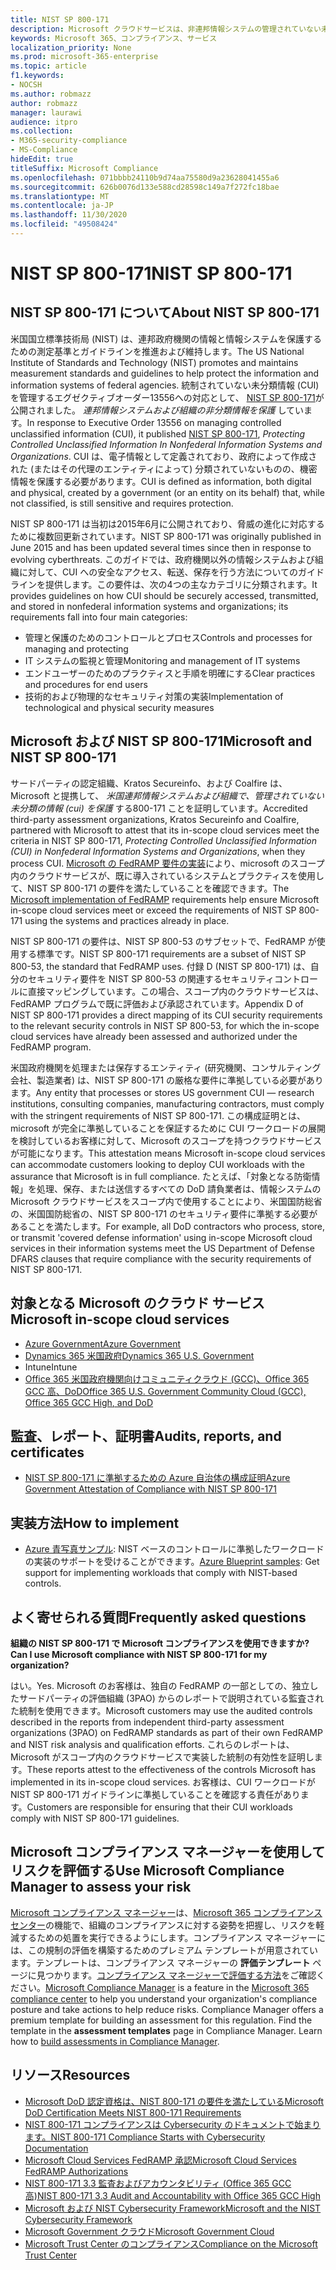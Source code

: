 ```yaml
---
title: NIST SP 800-171
description: Microsoft クラウドサービスは、非連邦情報システムの管理されていない未分類情報 (CUI) を保護するために、NIST SP 800-171 ガイドラインに準拠しています。
keywords: Microsoft 365、コンプライアンス、サービス
localization_priority: None
ms.prod: microsoft-365-enterprise
ms.topic: article
f1.keywords:
- NOCSH
ms.author: robmazz
author: robmazz
manager: laurawi
audience: itpro
ms.collection:
- M365-security-compliance
- MS-Compliance
hideEdit: true
titleSuffix: Microsoft Compliance
ms.openlocfilehash: 071bbbb24110b9d74aa75580d9a23628041455a6
ms.sourcegitcommit: 626b0076d133e588cd28598c149a7f272fc18bae
ms.translationtype: MT
ms.contentlocale: ja-JP
ms.lasthandoff: 11/30/2020
ms.locfileid: "49508424"
---
```

# <a name="nist-sp-800-171"></a><span data-ttu-id="b2b4a-104">NIST SP 800-171</span><span class="sxs-lookup"><span data-stu-id="b2b4a-104">NIST SP 800-171</span></span>

## <a name="about-nist-sp-800-171"></a><span data-ttu-id="b2b4a-105">NIST SP 800-171 について</span><span class="sxs-lookup"><span data-stu-id="b2b4a-105">About NIST SP 800-171</span></span>

<span data-ttu-id="b2b4a-106">米国国立標準技術局 (NIST) は、連邦政府機関の情報と情報システムを保護するための測定基準とガイドラインを推進および維持します。</span><span class="sxs-lookup"><span data-stu-id="b2b4a-106">The US National Institute of Standards and Technology (NIST) promotes and maintains measurement standards and guidelines to help protect the information and information systems of federal agencies.</span></span> <span data-ttu-id="b2b4a-107">統制されていない未分類情報 (CUI) を管理するエグゼクティブオーダー13556への対応として、 [NIST SP 800-171](https://csrc.nist.gov/publications/detail/sp/800-171/rev-1/final)が公開されました。 *連邦情報システムおよび組織の非分類情報を保護* しています。</span><span class="sxs-lookup"><span data-stu-id="b2b4a-107">In response to Executive Order 13556 on managing controlled unclassified information (CUI), it published [NIST SP 800-171](https://csrc.nist.gov/publications/detail/sp/800-171/rev-1/final), *Protecting Controlled Unclassified Information In Nonfederal Information Systems and Organizations*.</span></span> <span data-ttu-id="b2b4a-108">CUI は、電子情報として定義されており、政府によって作成された (またはその代理のエンティティによって) 分類されていないものの、機密情報を保護する必要があります。</span><span class="sxs-lookup"><span data-stu-id="b2b4a-108">CUI is defined as information, both digital and physical, created by a government (or an entity on its behalf) that, while not classified, is still sensitive and requires protection.</span></span>

<span data-ttu-id="b2b4a-109">NIST SP 800-171 は当初は2015年6月に公開されており、脅威の進化に対応するために複数回更新されています。</span><span class="sxs-lookup"><span data-stu-id="b2b4a-109">NIST SP 800-171 was originally published in June 2015 and has been updated several times since then in response to evolving cyberthreats.</span></span> <span data-ttu-id="b2b4a-110">このガイドでは、政府機関以外の情報システムおよび組織に対して、CUI への安全なアクセス、転送、保存を行う方法についてのガイドラインを提供します。この要件は、次の4つの主なカテゴリに分類されます。</span><span class="sxs-lookup"><span data-stu-id="b2b4a-110">It provides guidelines on how CUI should be securely accessed, transmitted, and stored in nonfederal information systems and organizations; its requirements fall into four main categories:</span></span>

- <span data-ttu-id="b2b4a-111">管理と保護のためのコントロールとプロセス</span><span class="sxs-lookup"><span data-stu-id="b2b4a-111">Controls and processes for managing and protecting</span></span>
- <span data-ttu-id="b2b4a-112">IT システムの監視と管理</span><span class="sxs-lookup"><span data-stu-id="b2b4a-112">Monitoring and management of IT systems</span></span>
- <span data-ttu-id="b2b4a-113">エンドユーザーのためのプラクティスと手順を明確にする</span><span class="sxs-lookup"><span data-stu-id="b2b4a-113">Clear practices and procedures for end users</span></span>
- <span data-ttu-id="b2b4a-114">技術的および物理的なセキュリティ対策の実装</span><span class="sxs-lookup"><span data-stu-id="b2b4a-114">Implementation of technological and physical security measures</span></span>

## <a name="microsoft-and-nist-sp-800-171"></a><span data-ttu-id="b2b4a-115">Microsoft および NIST SP 800-171</span><span class="sxs-lookup"><span data-stu-id="b2b4a-115">Microsoft and NIST SP 800-171</span></span>

<span data-ttu-id="b2b4a-116">サードパーティの認定組織、Kratos Secureinfo、および Coalfire は、Microsoft と提携して、 *米国連邦情報システムおよび組織で、管理されていない未分類の情報 (cui) を保護* する800-171 ことを証明しています。</span><span class="sxs-lookup"><span data-stu-id="b2b4a-116">Accredited third-party assessment organizations, Kratos Secureinfo and Coalfire, partnered with Microsoft to attest that its in-scope cloud services meet the criteria in NIST SP 800-171, *Protecting Controlled Unclassified Information (CUI) in Nonfederal Information Systems and Organizations*, when they process CUI.</span></span> <span data-ttu-id="b2b4a-117">[Microsoft の FedRAMP 要件の実装](offering-fedramp.md)により、microsoft のスコープ内のクラウドサービスが、既に導入されているシステムとプラクティスを使用して、NIST SP 800-171 の要件を満たしていることを確認できます。</span><span class="sxs-lookup"><span data-stu-id="b2b4a-117">The [Microsoft implementation of FedRAMP](offering-fedramp.md) requirements help ensure Microsoft in-scope cloud services meet or exceed the requirements of NIST SP 800-171 using the systems and practices already in place.</span></span>

<span data-ttu-id="b2b4a-118">NIST SP 800-171 の要件は、NIST SP 800-53 のサブセットで、FedRAMP が使用する標準です。</span><span class="sxs-lookup"><span data-stu-id="b2b4a-118">NIST SP 800-171 requirements are a subset of NIST SP 800-53, the standard that FedRAMP uses.</span></span> <span data-ttu-id="b2b4a-119">付録 D (NIST SP 800-171) は、自分のセキュリティ要件を NIST SP 800-53 の関連するセキュリティコントロールに直接マッピングしています。この場合、スコープ内のクラウドサービスは、FedRAMP プログラムで既に評価および承認されています。</span><span class="sxs-lookup"><span data-stu-id="b2b4a-119">Appendix D of NIST SP 800-171 provides a direct mapping of its CUI security requirements to the relevant security controls in NIST SP 800-53, for which the in-scope cloud services have already been assessed and authorized under the FedRAMP program.</span></span>

<span data-ttu-id="b2b4a-120">米国政府機関を処理または保存するエンティティ (研究機関、コンサルティング会社、製造業者) は、NIST SP 800-171 の厳格な要件に準拠している必要があります。</span><span class="sxs-lookup"><span data-stu-id="b2b4a-120">Any entity that processes or stores US government CUI — research institutions, consulting companies, manufacturing contractors, must comply with the stringent requirements of NIST SP 800-171.</span></span> <span data-ttu-id="b2b4a-121">この構成証明とは、microsoft が完全に準拠していることを保証するために CUI ワークロードの展開を検討しているお客様に対して、Microsoft のスコープを持つクラウドサービスが可能になります。</span><span class="sxs-lookup"><span data-stu-id="b2b4a-121">This attestation means Microsoft in-scope cloud services can accommodate customers looking to deploy CUI workloads with the assurance that Microsoft is in full compliance.</span></span> <span data-ttu-id="b2b4a-122">たとえば、「対象となる防衛情報」を処理、保存、または送信するすべての DoD 請負業者は、情報システムの Microsoft クラウドサービスをスコープ内で使用することにより、米国国防総省の、米国国防総省の、NIST SP 800-171 のセキュリティ要件に準拠する必要があることを満たします。</span><span class="sxs-lookup"><span data-stu-id="b2b4a-122">For example, all DoD contractors who process, store, or transmit 'covered defense information' using in-scope Microsoft cloud services in their information systems meet the US Department of Defense DFARS clauses that require compliance with the security requirements of NIST SP 800-171.</span></span>

## <a name="microsoft-in-scope-cloud-services"></a><span data-ttu-id="b2b4a-123">対象となる Microsoft のクラウド サービス</span><span class="sxs-lookup"><span data-stu-id="b2b4a-123">Microsoft in-scope cloud services</span></span>

- [<span data-ttu-id="b2b4a-124">Azure Government</span><span class="sxs-lookup"><span data-stu-id="b2b4a-124">Azure Government</span></span>](https://aka.ms/AzureCompliance)
- [<span data-ttu-id="b2b4a-125">Dynamics 365 米国政府</span><span class="sxs-lookup"><span data-stu-id="b2b4a-125">Dynamics 365 U.S. Government</span></span>](https://aka.ms/d365-compliance-list)
- <span data-ttu-id="b2b4a-126">Intune</span><span class="sxs-lookup"><span data-stu-id="b2b4a-126">Intune</span></span>
- [<span data-ttu-id="b2b4a-127">Office 365 米国政府機関向けコミュニティクラウド (GCC)、Office 365 GCC 高、DoD</span><span class="sxs-lookup"><span data-stu-id="b2b4a-127">Office 365 U.S. Government Community Cloud (GCC), Office 365 GCC High, and DoD</span></span>](https://aka.ms/o365-compliance-framework)

## <a name="audits-reports-and-certificates"></a><span data-ttu-id="b2b4a-128">監査、レポート、証明書</span><span class="sxs-lookup"><span data-stu-id="b2b4a-128">Audits, reports, and certificates</span></span>

- [<span data-ttu-id="b2b4a-129">NIST SP 800-171 に準拠するための Azure 自治体の構成証明</span><span class="sxs-lookup"><span data-stu-id="b2b4a-129">Azure Government Attestation of Compliance with NIST SP 800-171</span></span>](https://aka.ms/Azure-NIST-800-171)

## <a name="how-to-implement"></a><span data-ttu-id="b2b4a-130">実装方法</span><span class="sxs-lookup"><span data-stu-id="b2b4a-130">How to implement</span></span>

- <span data-ttu-id="b2b4a-131">[Azure 青写真サンプル](https://docs.microsoft.com/azure/governance/blueprints/samples/): NIST ベースのコントロールに準拠したワークロードの実装のサポートを受けることができます。</span><span class="sxs-lookup"><span data-stu-id="b2b4a-131">[Azure Blueprint samples](https://docs.microsoft.com/azure/governance/blueprints/samples/): Get support for implementing workloads that comply with NIST-based controls.</span></span>

## <a name="frequently-asked-questions"></a><span data-ttu-id="b2b4a-132">よく寄せられる質問</span><span class="sxs-lookup"><span data-stu-id="b2b4a-132">Frequently asked questions</span></span>

<span data-ttu-id="b2b4a-133">**組織の NIST SP 800-171 で Microsoft コンプライアンスを使用できますか?**</span><span class="sxs-lookup"><span data-stu-id="b2b4a-133">**Can I use Microsoft compliance with NIST SP 800-171 for my organization?**</span></span>

<span data-ttu-id="b2b4a-134">はい。</span><span class="sxs-lookup"><span data-stu-id="b2b4a-134">Yes.</span></span> <span data-ttu-id="b2b4a-135">Microsoft のお客様は、独自の FedRAMP の一部としての、独立したサードパーティの評価組織 (3PAO) からのレポートで説明されている監査された統制を使用できます。</span><span class="sxs-lookup"><span data-stu-id="b2b4a-135">Microsoft customers may use the audited controls described in the reports from independent third-party assessment organizations (3PAO) on FedRAMP standards as part of their own FedRAMP and NIST risk analysis and qualification efforts.</span></span> <span data-ttu-id="b2b4a-136">これらのレポートは、Microsoft がスコープ内のクラウドサービスで実装した統制の有効性を証明します。</span><span class="sxs-lookup"><span data-stu-id="b2b4a-136">These reports attest to the effectiveness of the controls Microsoft has implemented in its in-scope cloud services.</span></span> <span data-ttu-id="b2b4a-137">お客様は、CUI ワークロードが NIST SP 800-171 ガイドラインに準拠していることを確認する責任があります。</span><span class="sxs-lookup"><span data-stu-id="b2b4a-137">Customers are responsible for ensuring that their CUI workloads comply with NIST SP 800-171 guidelines.</span></span>

## <a name="use-microsoft-compliance-manager-to-assess-your-risk"></a><span data-ttu-id="b2b4a-138">Microsoft コンプライアンス マネージャーを使用してリスクを評価する</span><span class="sxs-lookup"><span data-stu-id="b2b4a-138">Use Microsoft Compliance Manager to assess your risk</span></span>

<span data-ttu-id="b2b4a-p107">[Microsoft コンプライアンス マネージャー](https://docs.microsoft.com/microsoft-365/compliance/compliance-manager)は、[Microsoft 365 コンプライアンス センター](https://docs.microsoft.com/microsoft-365/compliance/microsoft-365-compliance-center)の機能で、組織のコンプライアンスに対する姿勢を把握し、リスクを軽減するための処置を実行できるようにします。コンプライアンス マネージャーには、この規制の評価を構築するためのプレミアム テンプレートが用意されています。テンプレートは、コンプライアンス マネージャーの **評価テンプレート** ページに見つかります。[コンプライアンス マネージャーで評価する方法](https://docs.microsoft.com/microsoft-365/compliance/compliance-manager-assessments)をご確認ください。</span><span class="sxs-lookup"><span data-stu-id="b2b4a-p107">[Microsoft Compliance Manager](https://docs.microsoft.com/microsoft-365/compliance/compliance-manager) is a feature in the [Microsoft 365 compliance center](https://docs.microsoft.com/microsoft-365/compliance/microsoft-365-compliance-center) to help you understand your organization's compliance posture and take actions to help reduce risks. Compliance Manager offers a premium template for building an assessment for this regulation. Find the template in the **assessment templates** page in Compliance Manager. Learn how to [build assessments in Compliance Manager](https://docs.microsoft.com/microsoft-365/compliance/compliance-manager-assessments).</span></span>

## <a name="resources"></a><span data-ttu-id="b2b4a-143">リソース</span><span class="sxs-lookup"><span data-stu-id="b2b4a-143">Resources</span></span>

- [<span data-ttu-id="b2b4a-144">Microsoft DoD 認定資格は、NIST 800-171 の要件を満たしている</span><span class="sxs-lookup"><span data-stu-id="b2b4a-144">Microsoft DoD Certification Meets NIST 800-171 Requirements</span></span>](offering-DoD-DISA-L2-L4-L5.md)
- [<span data-ttu-id="b2b4a-145">NIST 800-171 コンプライアンスは Cybersecurity のドキュメントで始まります。</span><span class="sxs-lookup"><span data-stu-id="b2b4a-145">NIST 800-171 Compliance Starts with Cybersecurity Documentation</span></span>](https://www.nist800171.com/)
- [<span data-ttu-id="b2b4a-146">Microsoft Cloud Services FedRAMP 承認</span><span class="sxs-lookup"><span data-stu-id="b2b4a-146">Microsoft Cloud Services FedRAMP Authorizations</span></span>](https://marketplace.fedramp.gov/index.html?status=Compliant&sort=productName#/products)
- [<span data-ttu-id="b2b4a-147">NIST 800-171 3.3 監査およびアカウンタビリティ (Office 365 GCC 高)</span><span class="sxs-lookup"><span data-stu-id="b2b4a-147">NIST 800-171 3.3 Audit and Accountability with Office 365 GCC High</span></span>](https://info.summit7systems.com/blog/nist-3.3-audit-and-accountability-with-office-365)
- [<span data-ttu-id="b2b4a-148">Microsoft および NIST Cybersecurity Framework</span><span class="sxs-lookup"><span data-stu-id="b2b4a-148">Microsoft and the NIST Cybersecurity Framework</span></span>](offering-nist-csf.md)
- [<span data-ttu-id="b2b4a-149">Microsoft Government クラウド</span><span class="sxs-lookup"><span data-stu-id="b2b4a-149">Microsoft Government Cloud</span></span>](https://www.microsoft.com/enterprise/government)
- [<span data-ttu-id="b2b4a-150">Microsoft Trust Center のコンプライアンス</span><span class="sxs-lookup"><span data-stu-id="b2b4a-150">Compliance on the Microsoft Trust Center</span></span>](https://www.microsoft.com/trust-center/compliance/compliance-overview)
